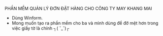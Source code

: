 PHẦN MỀM QUẢN LÝ ĐƠN ĐẶT HÀNG CHO CÔNG TY MAY KHANG MAI
- Dùng Winform.
- Mong muốn tạo ra phần mềm cho ba và mình dùng để đỡ mệt hơn trong việc giấy tờ là chính ┐⁠(⁠ ⁠˘⁠_⁠˘⁠)⁠┌
